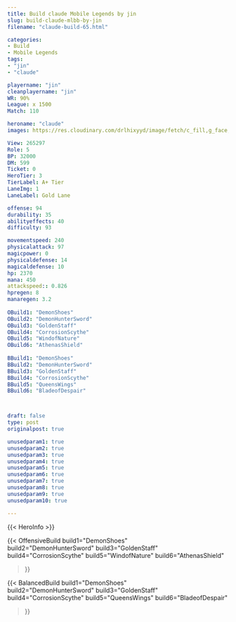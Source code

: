 ```yaml
---
title: Build claude Mobile Legends by jin
slug: build-claude-mlbb-by-jin
filename: "claude-build-65.html"

categories: 
- Build 
- Mobile Legends
tags: 
- "jin"
- "claude"

playername: "jin"
cleanplayername: "jin"
WR: 90%
League: x 1500
Match: 110 

heroname: "claude"
images: https://res.cloudinary.com/drlhixyyd/image/fetch/c_fill,g_face,f_auto/https://cdn2-build.mobagenie.my.id/p/images/banner/full/claude.jpg

View: 265297 
Role: 5 
BP: 32000
DM: 599 
Ticket: 0 
HeroTier: 3 
TierLabel: A+ Tier 
LaneImg: 1
LaneLabel: Gold Lane

offense: 94 
durability: 35 
abilityeffects: 40 
difficulty: 93 

movementspeed: 240
physicalattack: 97
magicpower: 0
physicaldefense: 14
magicaldefense: 10
hp: 2370
mana: 450
attackspeed:: 0.826
hpregen: 8
manaregen: 3.2
 
OBuild1: "DemonShoes"  
OBuild2: "DemonHunterSword" 
OBuild3: "GoldenStaff" 
OBuild4: "CorrosionScythe" 
OBuild5: "WindofNature" 
OBuild6: "AthenasShield" 
 
BBuild1: "DemonShoes"  
BBuild2: "DemonHunterSword" 
BBuild3: "GoldenStaff" 
BBuild4: "CorrosionScythe" 
BBuild5: "QueensWings" 
BBuild6: "BladeofDespair"



draft: false
type: post
originalpost: true

unusedparam1: true
unusedparam2: true
unusedparam3: true
unusedparam4: true
unusedparam5: true
unusedparam6: true
unusedparam7: true
unusedparam8: true
unusedparam9: true
unusedparam10: true

---
```


{{< HeroInfo >}} 

{{< OffensiveBuild 
build1="DemonShoes"  
build2="DemonHunterSword" 
build3="GoldenStaff" 
build4="CorrosionScythe" 
build5="WindofNature" 
build6="AthenasShield" 
 >}} 

{{< BalancedBuild 
build1="DemonShoes"  
build2="DemonHunterSword" 
build3="GoldenStaff" 
build4="CorrosionScythe" 
build5="QueensWings" 
build6="BladeofDespair" 
 >}}

